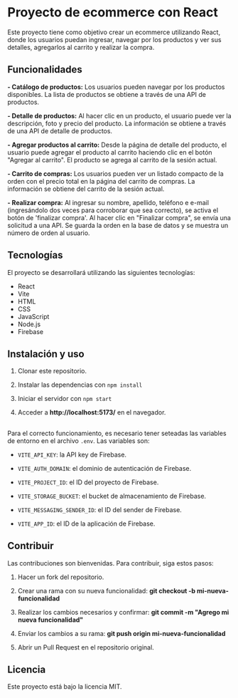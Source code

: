 # Proyecto de ecommerce con React

  

Este proyecto tiene como objetivo crear un ecommerce utilizando React, donde los usuarios puedan ingresar, navegar por los productos y ver sus detalles, agregarlos al carrito y realizar la compra.

  

## Funcionalidades

  

**- Catálogo de productos:** Los usuarios pueden navegar por los productos disponibles. La lista de productos se obtiene a través de una API de productos.

**- Detalle de productos:** Al hacer clic en un producto, el usuario puede ver la descripción, foto y precio del producto. La información se obtiene a través de una API de detalle de productos.

**- Agregar productos al carrito:** Desde la página de detalle del producto, el usuario puede agregar el producto al carrito haciendo clic en el botón "Agregar al carrito". El producto se agrega al carrito de la sesión actual.

**- Carrito de compras:** Los usuarios pueden ver un listado compacto de la orden con el precio total en la página del carrito de compras. La información se obtiene del carrito de la sesión actual.

**- Realizar compra:** Al ingresar su nombre, apellido, teléfono e e-mail (ingresándolo dos veces para corroborar que sea correcto), se activa el botón de 'finalizar compra'. Al hacer clic en "Finalizar compra", se envía una solicitud a una API. Se guarda la orden en la base de datos y se muestra un número de orden al usuario.

  

## Tecnologías

  

El proyecto se desarrollará utilizando las siguientes tecnologías:

  

- React
- Vite
- HTML
- CSS
- JavaScript
- Node.js
- Firebase


  

## Instalación y uso

  

1. Clonar este repositorio.

1. Instalar las dependencias con `npm install`

1. Iniciar el servidor con `npm start`

1. Acceder a **http://localhost:5173/** en el navegador.
##
Para el correcto funcionamiento, es necesario tener seteadas las variables de entorno en el archivo `.env`. Las variables son:

  

-  `VITE_API_KEY`: la API key de Firebase.

-  `VITE_AUTH_DOMAIN`: el dominio de autenticación de Firebase.

-  `VITE_PROJECT_ID`: el ID del proyecto de Firebase.

-  `VITE_STORAGE_BUCKET`: el bucket de almacenamiento de Firebase.

-  `VITE_MESSAGING_SENDER_ID`: el ID del sender de Firebase.

-  `VITE_APP_ID`: el ID de la aplicación de Firebase.
  

## Contribuir

  

Las contribuciones son bienvenidas. Para contribuir, siga estos pasos:

  

1. Hacer un fork del repositorio.

1. Crear una rama con su nueva funcionalidad: **git checkout -b mi-nueva-funcionalidad**

1. Realizar los cambios necesarios y confirmar: **git commit -m "Agrego mi nueva funcionalidad"**

1. Enviar los cambios a su rama: **git push origin mi-nueva-funcionalidad**

1. Abrir un Pull Request en el repositorio original.

  

## Licencia

  

Este proyecto está bajo la licencia MIT.